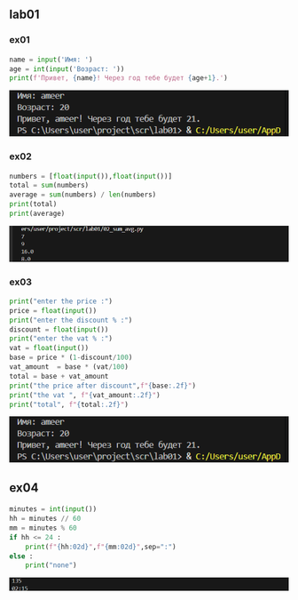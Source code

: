 
## lab01

### ex01

```python
name = input('Имя: ')
age = int(input('Возраст: '))
print(f'Привет, {name}! Через год тебе будет {age+1}.')
```

![alt text](image-1.png)





### ex02

```python
numbers = [float(input()),float(input())]
total = sum(numbers)
average = sum(numbers) / len(numbers)
print(total)
print(average)
```

![alt text](image-2.png)





### ex03

```python
print("enter the price :")
price = float(input())
print("enter the discount % :")
discount = float(input())
print("enter the vat % :")
vat = float(input())
base = price * (1-discount/100)
vat_amount  = base * (vat/100)
total = base + vat_amount
print("the price after discount",f"{base:.2f}")
print("the vat ", f"{vat_amount:.2f}")
print("total", f"{total:.2f}")
```

![alt text](image.png)





## ex04

```python
minutes = int(input())
hh = minutes // 60
mm = minutes % 60
if hh <= 24 :
    print(f"{hh:02d}",f"{mm:02d}",sep=":")
else :
    print("none")
```

![alt text](image-4.png)
